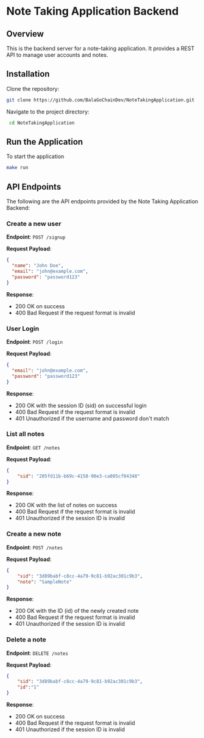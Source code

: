 # Note Taking Application Backend

## Overview
This is the backend server for a note-taking application. It provides a REST API to manage user accounts and notes.

## Installation

Clone the repository:

   ```bash
   git clone https://github.com/BalaGoChainDev/NoteTakingApplication.git
   ```

Navigate to the project directory:
  ```bash
   cd NoteTakingApplication
   ```

## Run the Application

To start the application
   ```bash
   make run
   ```

## API Endpoints

The following are the API endpoints provided by the Note Taking Application Backend:

### Create a new user

**Endpoint**: `POST /signup`

**Request Payload**:
```json
{
  "name": "John Doe",
  "email": "john@example.com",
  "password": "password123"
}
```

**Response**:
- 200 OK on success
- 400 Bad Request if the request format is invalid

### User Login

**Endpoint**: `POST /login`

**Request Payload**:
```json
{
  "email": "john@example.com",
  "password": "password123"
}
```

**Response**:
- 200 OK with the session ID (sid) on successful login
- 400 Bad Request if the request format is invalid
- 401 Unauthorized if the username and password don't match

### List all notes

**Endpoint**: `GET /notes`

**Request Payload**:
```json
{
    "sid": "205fd11b-b69c-4158-90e3-ca805cf04348"
}
```

**Response**:
- 200 OK with the list of notes on success
- 400 Bad Request if the request format is invalid
- 401 Unauthorized if the session ID is invalid

### Create a new note

**Endpoint**: `POST /notes`

**Request Payload**:
```json
{
    "sid": "3d89babf-c8cc-4a79-9c81-b92ac301c9b3",
    "note": "SampleNote"
}
```

**Response**:
- 200 OK with the ID (id) of the newly created note
- 400 Bad Request if the request format is invalid
- 401 Unauthorized if the session ID is invalid

### Delete a note

**Endpoint**: `DELETE /notes`

**Request Payload**:
```json
{
    "sid": "3d89babf-c8cc-4a79-9c81-b92ac301c9b3",
    "id":"1"
}
```

**Response**:
- 200 OK on success
- 400 Bad Request if the request format is invalid
- 401 Unauthorized if the session ID is invalid
